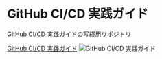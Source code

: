 # GitHub CI/CD 実践ガイド

GitHub CI/CD 実践ガイドの写経用リポジトリ

[GitHub CI/CD 実践ガイド](https://amzn.asia/d/2XdJO1A)
![GitHub CI/CD 実践ガイド](https://m.media-amazon.com/images/I/81Yr2DW1WRL._SL1500_.jpg)
